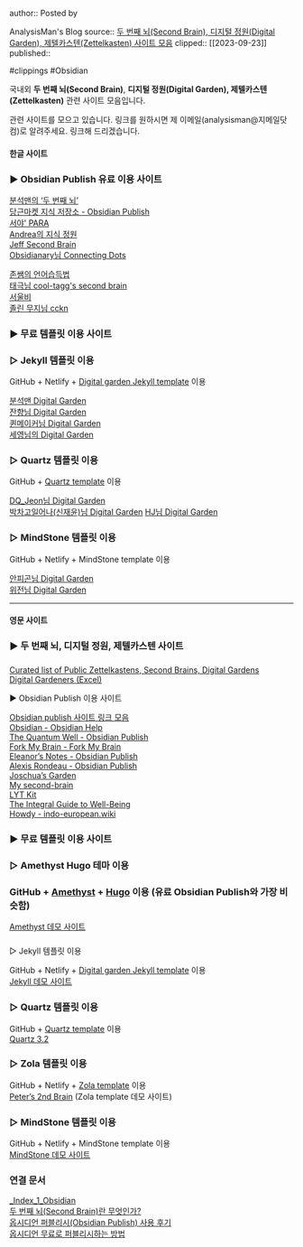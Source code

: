 author:: Posted by


AnalysisMan's Blog
source:: [두 번째 뇌(Second Brain), 디지털 정원(Digital Garden), 제텔카스텐(Zettelkasten) 사이트 모음](https://kr.analysisman.com/2022/05/secondbrain-digitalgarden.html)
clipped:: [[2023-09-23]]
published:: 

#clippings #Obsidian 

국내외 **두 번째 뇌(Second Brain)**, **디지털 정원(Digital Garden), 제텔카스텐(Zettelkasten)** 관련 사이트 모음입니다.

관련 사이트를 모으고 있습니다. 링크를 원하시면 제 이메일(analysisman@지메일닷컴)로 알려주세요. 링크해 드리겠습니다.

#### 한글 사이트

### ▶ Obsidian Publish 유료 이용 사이트

[분석맨의 ‘두 번째 뇌’](https://secondbrain.analysisman.com/)  
[당근마켓 지식 저장소 - Obsidian Publish](https://publish.obsidian.md/karrot)  
[서야' PARA](https://notes.seoya.site/)  
[Andrea의 지식 정원](https://publish.obsidian.md/andrea9292)  
[Jeff Second Brain](https://publish.obsidian.md/jeff-second-brain/)  
[Obsidianary님 Connecting Dots](https://publish.obsidian.md/obsidianary)

[존쌤의 언어습득법](https://publish.obsidian.md/language-learning-method/)  
[태극님 cool-tagg's second brain](https://publish.obsidian.md/cool-tagg)  
[서울비](https://seoulrain.net/Start+here)  
[졸린 무지님 cckn](https://publish.obsidian.md/cckn)

### ▶ 무료 템플릿 이용 사이트

### ▷ Jekyll 템플릿 이용

GitHub + Netlify + [Digital garden Jekyll template](https://github.com/maximevaillancourt/digital-garden-jekyll-template) 이용

[분석맨 Digital Garden](https://2ndbrain.analysisman.com/)  
[잔향님 Digital Garden](https://slowdive.netlify.app/)  
[퀸메이커님 Digital Garden](https://chunghasull.netlify.app/)  
[세영님의 Digital Garden](https://seyounggt.netlify.app/)

### ▷ Quartz 템플릿 이용

GitHub + [Quartz template](https://github.com/jackyzha0/quartz) 이용

[DQ\_Jeon님 Digital Garden](https://dqjeon.github.io/)  
[박차고일어나(신재윤)님 Digital Garden](https://shin-jae-yoon.github.io/brain)
[HJ님 Digital Garden](https://dolihj.github.io/)

### **▷ MindStone 템플릿 이용**

GitHub + Netlify + MindStone template 이용

[안피곤님 Digital Garden](https://anpigon.vercel.app/)  
[위전님 Digital Garden](https://greatmind.netlify.app/)

---

#### 영문 사이트

### ▶ 두 번째 뇌, 디지털 정원, 제텔카스텐 사이트

### 

[Curated list of Public Zettelkastens, Second Brains, Digital Gardens](https://github.com/KasperZutterman/Second-Brain)  
[Digital Gardeners (Excel)](https://docs.google.com/spreadsheets/d/1KtEjnuZEHxUmoiA37_MMM4OFyQcbwVUaLBFa12P8cnU/edit#gid=0)

  
▶ Obsidian Publish 이용 사이트

[Obsidian publish 사이트 링크 모음](https://forum.obsidian.md/t/the-all-obsidian-publish-s-collection-by-leo-latest-update-20210324/7248)  
[Obsidian - Obsidian Help](https://help.obsidian.md/Obsidian)  
[The Quantum Well - Obsidian Publish](https://publish.obsidian.md/myquantumwell)  
[Fork My Brain - Fork My Brain](https://notes.nicolevanderhoeven.com/Fork+My+Brain)  
[Eleanor’s Notes - Obsidian Publish](https://publish.obsidian.md/eleanorkonik)  
[Alexis Rondeau - Obsidian Publish](https://publish.obsidian.md/alexisrondeau)  
[Joschua’s Garden](https://joschuasgarden.com/)  
[My second-brain](https://anthonyamar.fr/)  
[LYT Kit](https://notes.linkingyourthinking.com/)  
[The Integral Guide to Well-Being](https://integralguide.com/)  
[Howdy - indo-european.wiki](https://indo-european.wiki/)

### ▶ 무료 템플릿 이용 사이트

### ▷ Amethyst Hugo 테마 이용

### GitHub + [Amethyst](https://github.com/64bitpandas/amethyst) + [Hugo](https://gohugo.io/) 이용 (유료 Obsidian Publish와 가장 비슷함)  
[Amethyst 데모 사이트](https://amethyst.bencuan.me/)

###   
▷ Jekyll 템플릿 이용

GitHub + Netlify + [Digital garden Jekyll template](https://github.com/maximevaillancourt/digital-garden-jekyll-template) 이용  
[Jekyll 데모 사이트](https://digital-garden-jekyll-template.netlify.app/)

### ▷ Quartz 템플릿 이용

GitHub + [Quartz template](https://github.com/jackyzha0/quartz) 이용  
[Quartz 3.2](https://quartz.jzhao.xyz/)

### ▷ Zola 템플릿 이용

GitHub + Netlify + [Zola template](https://github.com/ppeetteerrs/obsidian-zola) 이용  
[Peter’s 2nd Brain](https://peteryuen.netlify.app/) (Zola template 데모 사이트)

### ▷ MindStone 템플릿 이용

GitHub + Netlify + MindStone template 이용  
[MindStone 데모 사이트](https://mindstone.tuancao.me/)

### 연결 문서

[\_Index\_1\_Obsidian](https://secondbrain.analysisman.com/1_WRITE/1_Obsidian/_Index_1_Obsidian)  
[두 번째 뇌(Second Brain)란 무엇인가?](https://secondbrain.analysisman.com/1_WRITE/1_2ndbrain/%EB%91%90+%EB%B2%88%EC%A7%B8+%EB%87%8C(Second+Brain)%EB%9E%80+%EB%AC%B4%EC%97%87%EC%9D%B8%EA%B0%80%3F)  
[옵시디언 퍼블리시(Obsidian Publish) 사용 후기](https://secondbrain.analysisman.com/1_WRITE/1_Obsidian/%EC%98%B5%EC%8B%9C%EB%94%94%EC%96%B8+%ED%8D%BC%EB%B8%94%EB%A6%AC%EC%8B%9C(Obsidian+Publish)+%EC%82%AC%EC%9A%A9+%ED%9B%84%EA%B8%B0)  
[옵시디언 무료로 퍼블리시하는 방법](https://secondbrain.analysisman.com/1_WRITE/1_Obsidian/%EC%98%B5%EC%8B%9C%EB%94%94%EC%96%B8+%EB%AC%B4%EB%A3%8C%EB%A1%9C+%ED%8D%BC%EB%B8%94%EB%A6%AC%EC%8B%9C%ED%95%98%EB%8A%94+%EB%B0%A9%EB%B2%95)